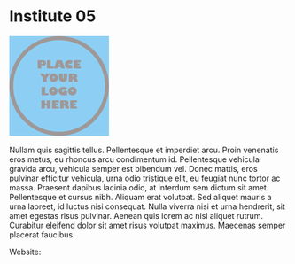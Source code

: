 # Institute 05

![](../../static/img/logo_ex.png)

Nullam quis sagittis tellus. Pellentesque et imperdiet arcu. Proin venenatis eros metus, eu rhoncus arcu condimentum id. Pellentesque vehicula gravida arcu, vehicula semper est bibendum vel. Donec mattis, eros pulvinar efficitur vehicula, urna odio tristique elit, eu feugiat nunc tortor ac massa. Praesent dapibus lacinia odio, at interdum sem dictum sit amet. Pellentesque et cursus nibh. Aliquam erat volutpat. Sed aliquet mauris a urna laoreet, id luctus nisi consequat. Nulla viverra nisi et urna hendrerit, sit amet egestas risus pulvinar. Aenean quis lorem ac nisl aliquet rutrum. Curabitur eleifend dolor sit amet risus volutpat maximus. Maecenas semper placerat faucibus.

Website: 
